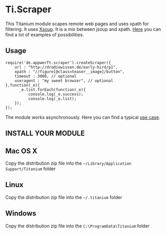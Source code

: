 Ti.Scraper
=========

This Titanium module scapes remote web pages and uses xpath for filtering. It uses [Xsoup](https://github.com/code4craft/xsoup). It is a mix between jsoup and xpath. [Here](https://github.com/code4craft/xsoup/blob/master/src/test/java/us/codecraft/xsoup/XsoupTest.java) you can find a lot of examples of possibilities.


Usage
----

~~~
require('de.appwerft.scraper').createScraper({
    url : "http://dradiowissen.de/early-bird/p1",
    xpath : "//figure[@class=teaser__image]/button",
    timeout : 3000, // optional
    useragent : "my sweet browser", // optional 
},function(_e){
      _e.list.forEach(function(_e){
          console.log(_e.success);
          console.log(_e.list);
    });
});
~~~

The module works asynchronously. Here you can find a typical [use case](https://github.com/AppWerft/DLRmediathek/blob/master/Resources/controls/earlybird.adapter.js). 


INSTALL YOUR MODULE
-------------------

Mac OS X
--------
Copy the distribution zip file into the `~/Library/Application Support/Titanium` folder

Linux
-----
Copy the distribution zip file into the `~/.titanium` folder

Windows
-------
Copy the distribution zip file into the `C:\ProgramData\Titanium` folder


